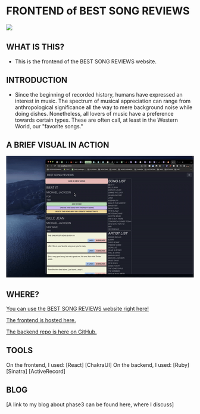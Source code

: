 # FRONTEND of BEST SONG REVIEWS

<!-- <img src="https://img.shields.io/badge/phase3-project-blue?style=flat-square&logo=react"> -->
<img src="https://img.shields.io/badge/phase3-project-blue?style=flat-square&logo=react">

## WHAT IS THIS?
- This is the frontend of the BEST SONG REVIEWS website.

## INTRODUCTION

- Since the beginning of recorded history, humans have expressed an interest in music. The spectrum of musical appreciation can range from anthropological significance all the way to mere background noise while doing dishes. Nonetheless, all lovers of music have a preference towards certain types. These are often call, at least in the Western World, our "favorite songs."



## A BRIEF VISUAL IN ACTION
![add-demo](https://github.com/majaliju/sinatra-react-frontend/blob/main/project3_demo.gif)


## WHERE?
[You can use the BEST SONG REVIEWS website right here!](https://majaliju.com/)

[The frontend is hosted here.](https://majaliju.com/)

[The backend repo is here on GitHub.](https://majaliju.com/)

## TOOLS
On the frontend, I used:
[React]
[ChakraUI]
On the backend, I used:
[Ruby]
[Sinatra]
[ActiveRecord]

## BLOG
[A link to my blog about phase3 can be found here, where I discuss]

